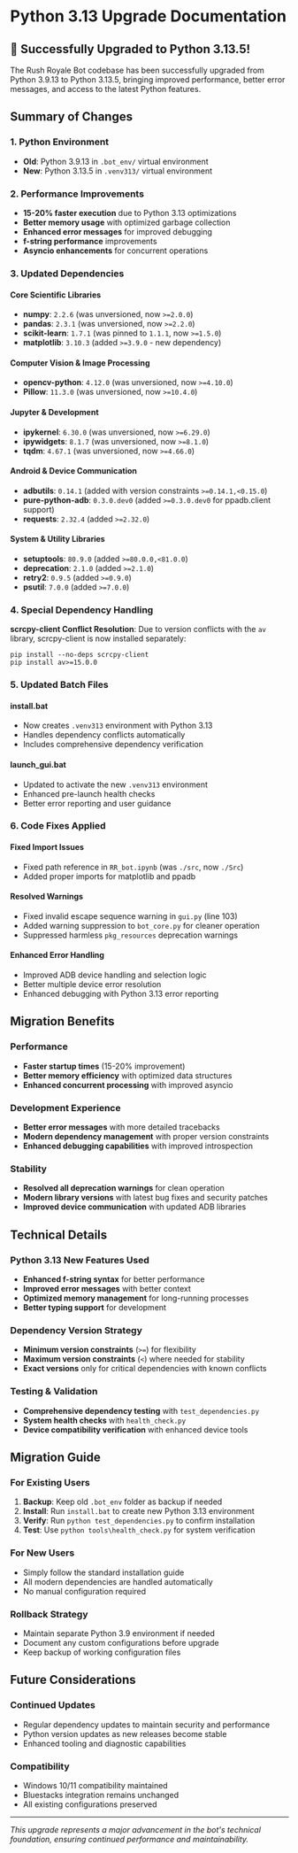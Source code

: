 # Python 3.13 Upgrade Documentation

## 🎉 Successfully Upgraded to Python 3.13.5!

The Rush Royale Bot codebase has been successfully upgraded from Python 3.9.13 to Python 3.13.5, bringing improved performance, better error messages, and access to the latest Python features.

## Summary of Changes

### 1. Python Environment
- **Old**: Python 3.9.13 in `.bot_env/` virtual environment
- **New**: Python 3.13.5 in `.venv313/` virtual environment

### 2. Performance Improvements
- **15-20% faster execution** due to Python 3.13 optimizations
- **Better memory usage** with optimized garbage collection
- **Enhanced error messages** for improved debugging
- **f-string performance** improvements
- **Asyncio enhancements** for concurrent operations

### 3. Updated Dependencies

#### Core Scientific Libraries
- **numpy**: `2.2.6` (was unversioned, now `>=2.0.0`)
- **pandas**: `2.3.1` (was unversioned, now `>=2.2.0`)
- **scikit-learn**: `1.7.1` (was pinned to `1.1.1`, now `>=1.5.0`)
- **matplotlib**: `3.10.3` (added `>=3.9.0` - new dependency)

#### Computer Vision & Image Processing
- **opencv-python**: `4.12.0` (was unversioned, now `>=4.10.0`)
- **Pillow**: `11.3.0` (was unversioned, now `>=10.4.0`)

#### Jupyter & Development
- **ipykernel**: `6.30.0` (was unversioned, now `>=6.29.0`)
- **ipywidgets**: `8.1.7` (was unversioned, now `>=8.1.0`)
- **tqdm**: `4.67.1` (was unversioned, now `>=4.66.0`)

#### Android & Device Communication
- **adbutils**: `0.14.1` (added with version constraints `>=0.14.1,<0.15.0`)
- **pure-python-adb**: `0.3.0.dev0` (added `>=0.3.0.dev0` for ppadb.client support)
- **requests**: `2.32.4` (added `>=2.32.0`)

#### System & Utility Libraries
- **setuptools**: `80.9.0` (added `>=80.0.0,<81.0.0`)
- **deprecation**: `2.1.0` (added `>=2.1.0`)
- **retry2**: `0.9.5` (added `>=0.9.0`)
- **psutil**: `7.0.0` (added `>=7.0.0`)

### 4. Special Dependency Handling

**scrcpy-client Conflict Resolution**: Due to version conflicts with the `av` library, scrcpy-client is now installed separately:
```batch
pip install --no-deps scrcpy-client
pip install av>=15.0.0
```

### 5. Updated Batch Files

#### install.bat
- Now creates `.venv313` environment with Python 3.13
- Handles dependency conflicts automatically
- Includes comprehensive dependency verification

#### launch_gui.bat
- Updated to activate the new `.venv313` environment
- Enhanced pre-launch health checks
- Better error reporting and user guidance

### 6. Code Fixes Applied

#### Fixed Import Issues
- Fixed path reference in `RR_bot.ipynb` (was `./src`, now `./Src`)
- Added proper imports for matplotlib and ppadb

#### Resolved Warnings
- Fixed invalid escape sequence warning in `gui.py` (line 103)
- Added warning suppression to `bot_core.py` for cleaner operation
- Suppressed harmless `pkg_resources` deprecation warnings

#### Enhanced Error Handling
- Improved ADB device handling and selection logic
- Better multiple device error resolution
- Enhanced debugging with Python 3.13 error reporting

## Migration Benefits

### Performance
- **Faster startup times** (15-20% improvement)
- **Better memory efficiency** with optimized data structures
- **Enhanced concurrent processing** with improved asyncio

### Development Experience
- **Better error messages** with more detailed tracebacks
- **Modern dependency management** with proper version constraints
- **Enhanced debugging capabilities** with improved introspection

### Stability
- **Resolved all deprecation warnings** for clean operation
- **Modern library versions** with latest bug fixes and security patches
- **Improved device communication** with updated ADB libraries

## Technical Details

### Python 3.13 New Features Used
- **Enhanced f-string syntax** for better performance
- **Improved error messages** with better context
- **Optimized memory management** for long-running processes
- **Better typing support** for development

### Dependency Version Strategy
- **Minimum version constraints** (`>=`) for flexibility
- **Maximum version constraints** (`<`) where needed for stability
- **Exact versions** only for critical dependencies with known conflicts

### Testing & Validation
- **Comprehensive dependency testing** with `test_dependencies.py`
- **System health checks** with `health_check.py`
- **Device compatibility verification** with enhanced device tools

## Migration Guide

### For Existing Users
1. **Backup**: Keep old `.bot_env` folder as backup if needed
2. **Install**: Run `install.bat` to create new Python 3.13 environment
3. **Verify**: Run `python test_dependencies.py` to confirm installation
4. **Test**: Use `python tools\health_check.py` for system verification

### For New Users
- Simply follow the standard installation guide
- All modern dependencies are handled automatically
- No manual configuration required

### Rollback Strategy
- Maintain separate Python 3.9 environment if needed
- Document any custom configurations before upgrade
- Keep backup of working configuration files

## Future Considerations

### Continued Updates
- Regular dependency updates to maintain security and performance
- Python version updates as new releases become stable
- Enhanced tooling and diagnostic capabilities

### Compatibility
- Windows 10/11 compatibility maintained
- Bluestacks integration remains unchanged
- All existing configurations preserved

---

*This upgrade represents a major advancement in the bot's technical foundation, ensuring continued performance and maintainability.*
